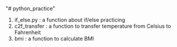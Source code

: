 "# python_practice" 
1. if_else.py   : a function about if/else practicing
2. c2f_transfer : a function to transfer temperature from Celsius to Fahrenheit
3. bmi          : a function to calculate BMI